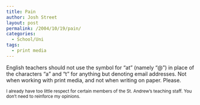 ```yaml
---
title: Pain
author: Josh Street
layout: post
permalink: /2004/10/19/pain/
categories:
  - School/Uni
tags:
  - print media
---
```

English teachers should not use the symbol for &#8220;at&#8221; (namely &#8220;@&#8221;) in place of the characters &#8220;a&#8221; and &#8220;t&#8221; for anything but denoting email addresses. Not when working with print media, and not when writing on paper. Please.

<small>I already have too little respect for certain members of the St. Andrew&#8217;s teaching staff. You don&#8217;t need to reinforce my opinions.</small>